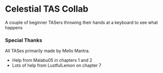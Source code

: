 # Celestial TAS Collab

A couple of beginner TASers throwing their hands at a keyboard to see what happens

### Special Thanks

All TASes primarily made by Mello Mantra.
- Help from Malabu05 in chapters 1 and 2
- Lots of help from LustfulLemon on chapter 7
